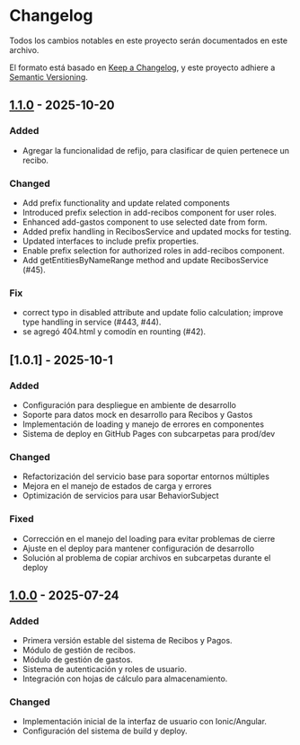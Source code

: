 # Changelog

Todos los cambios notables en este proyecto serán documentados en este archivo.

El formato está basado en [Keep a Changelog](https://keepachangelog.com/en/1.0.0/),
y este proyecto adhiere a [Semantic Versioning](https://semver.org/spec/v2.0.0.html).

## [1.1.0] - 2025-10-20

### Added

- Agregar la funcionalidad de refijo, para clasificar de quien pertenece un recibo.

### Changed

- Add prefix functionality and update related components
- Introduced prefix selection in add-recibos component for user roles.
- Enhanced add-gastos component to use selected date from form.
- Added prefix handling in RecibosService and updated mocks for testing.
- Updated interfaces to include prefix properties.
- Enable prefix selection for authorized roles in add-recibos component.
- Add getEntitiesByNameRange method and update RecibosService (#45).

### Fix

- correct typo in disabled attribute and update folio calculation; improve type handling in service (#443, #44).
- se agregó 404.html y comodín en rounting (#42).

## [1.0.1] - 2025-10-1

### Added

- Configuración para despliegue en ambiente de desarrollo
- Soporte para datos mock en desarrollo para Recibos y Gastos
- Implementación de loading y manejo de errores en componentes
- Sistema de deploy en GitHub Pages con subcarpetas para prod/dev

### Changed

- Refactorización del servicio base para soportar entornos múltiples
- Mejora en el manejo de estados de carga y errores
- Optimización de servicios para usar BehaviorSubject

### Fixed

- Corrección en el manejo del loading para evitar problemas de cierre
- Ajuste en el deploy para mantener configuración de desarrollo
- Solución al problema de copiar archivos en subcarpetas durante el deploy

## [1.0.0] - 2025-07-24

### Added

- Primera versión estable del sistema de Recibos y Pagos.
- Módulo de gestión de recibos.
- Módulo de gestión de gastos.
- Sistema de autenticación y roles de usuario.
- Integración con hojas de cálculo para almacenamiento.

### Changed

- Implementación inicial de la interfaz de usuario con Ionic/Angular.
- Configuración del sistema de build y deploy.

[Unreleased]: https://github.com/katopuebla/recibos-pagos/compare/v1.1.1...HEAD
[1.1.0]: https://github.com/katopuebla/recibos-pagos/releases/tag/1.1.0
[1.0.0]: https://github.com/katopuebla/recibos-pagos/releases/tag/1.0.0

